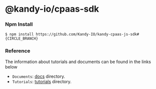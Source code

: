 @kandy-io/cpaas-sdk
========

### Npm Install 

`$ npm install https://github.com/Kandy-IO/kandy-cpaas-js-sdk#{CIRCLE_BRANCH}`

### Reference 

The information about tutorials and documents can be found in the links below

* `Documents`: [docs](https://github.com/Kandy-IO/kandy-cpaas-js-sdk/tree/KAA-1346/docs) directory. 
* `Tutorials`:  [tutorials](https://github.com/Kandy-IO/kandy-cpaas-js-sdk/tree/KAA-1346/tutorials) directory.




